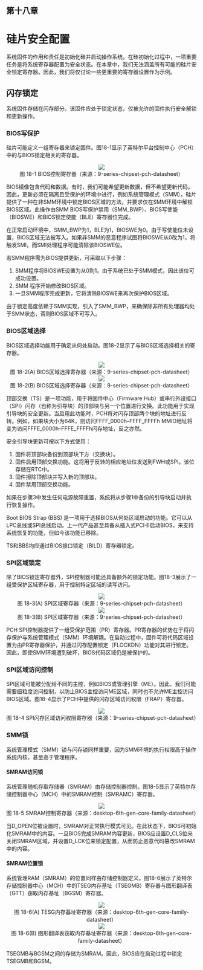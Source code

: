 ##  第十八章

# 硅片安全配置

系统固件的作用和责任是初始化硅并启动操作系统。在硅初始化过程中，一项重要任务是将系统寄存器配置为安全状态。在本章中，我们无法涵盖所有可能的硅片安全锁定寄存器。因此，我们将仅讨论一些更重要的寄存器设置作为示例。

## 闪存锁定

系统固件存储在闪存部分。该固件应处于锁定状态，仅被允许的固件执行安全解锁和更新操作。

### BIOS写保护

硅片可能定义一组寄存器来锁定固件。图18-1显示了英特尔平台控制中心（PCH）中的与BIOS锁定相关的寄存器。

<div align=center><img src=Figures/Chapter-18-Screenshot/Figure-18-1.jpg></img></div>
<div align=center>图 18-1 BIOS控制寄存器（来源：9-series-chipset-pch-datasheet）</div>

BIOS镜像包含代码和数据。有时，我们可能希望更新数据，但不希望更新代码。因此，更新必须在隔离且受保护的环境中进行，例如系统管理模式（SMM）。硅片提供了一种在非SMM环境中锁定BIOS区域的方法，并要求仅在SMM环境中解锁BIOS区域。此操作由SMM BIOS写保护禁用（SMM_BWP）、BIOS写使能（BIOSWE）和BIOS锁定使能（BLE）寄存器位完成。

在正常启动环境中，SMM_BWP为1，BLE为1，BIOSWE为0。由于写使能位未设置，BIOS区域无法被写入。如果非SMM的恶意程序试图将BIOSWE从0改为1，将触发SMI，而SMI处理程序可能清除该BIOSWE位。

若SMM程序需为BIOS提供更新，可采取以下步骤：

1. SMM程序将BIOSWE设置为从0到1。由于系统已处于SMM模式，因此该位可成功设置。
2. SMM 程序开始修改BIOS区域。
3. 一旦SMM程序完成更新，它将清除BIOSWE来再次保护BIOS区域。

由于锁定高度依赖于SMM实现，引入了SMM_BWP，来确保除非所有处理器均处于SMM状态，否则BIOS区域不可写入。

### BIOS区域选择

BIOS区域选择功能用于确定从何处启动。图18-2显示了与BIOS区域选择相关的寄存器。

<div align=center><img src=Figures/Chapter-18-Screenshot/Figure-18-2(A).jpg></img></div>
<div align=center>图 18-2(A) BIOS区域选择寄存器（来源：9-series-chipset-pch-datasheet）</div>

<div align=center><img src=Figures/Chapter-18-Screenshot/Figure-18-2(B).jpg></img></div>
<div align=center>图 18-2(B) BIOS区域选择寄存器（来源：9-series-chipset-pch-datasheet）</div>

顶部交换（TS）是一项功能，用于将固件中心（Firmware Hub）或串行外设接口（SPI）闪存（也称为引导块）的顶部块与另一个位置进行交换。此功能用于实现引导块的安全更新。当启用此功能时，PCH将对闪存顶部两个块的地址进行反转。例如，如果块大小为64K，则访问FFFF_0000h–FFFF_FFFFh MMIO地址将变为访问FFFE_0000h–FFFE_FFFFh闪存地址，反之亦然。

安全引导块更新可按以下方式使用：
1. 固件将顶部块备份到顶部块下方（交换块）。
2. 固件启用顶部交换功能。这将用于反转的相应地址位发送到FWH或SPI。该位存储在RTC中。
3. 固件擦除顶部块并写入新的顶部块。
4. 固件禁用顶部交换功能。

如果在步骤3中发生任何电源故障重置，系统将从步骤1中备份的引导块启动并执行恢复操作。

Boot BIOS Strap (BBS) 是一项用于选择BIOS从何处区域启动的功能。它可以从LPC总线或SPI总线启动。上一代产品甚至具备从插入式PCI卡启动BIOS，来支持系统恢复的功能，但如今该功能已移除。

TS和BBS均应通过BIOS接口锁定（BILD）寄存器锁定。

### SPI区域锁定

除了BIOS锁定寄存器外，SPI控制器可能还具备额外的锁定功能。图18-3展示了一组受保护区域寄存器，用于控制特定区域的读写访问。

<div align=center><img src=Figures/Chapter-18-Screenshot/Figure-18-3(A).jpg></img></div>
<div align=center>图 18-3(A) SPI区域寄存器（来源：9-series-chipset-pch-datasheet）</div>

<div align=center><img src=Figures/Chapter-18-Screenshot/Figure-18-3(B).jpg></img></div>
<div align=center>图 18-3(B) SPI区域寄存器（来源：9-series-chipset-pch-datasheet）</div>

PCH SPI控制器提供了一组受保护范围（PR）寄存器。PR寄存器的优势在于将闪存保护与系统管理模式（SMM）环境解耦。在启动过程中，固件可将代码区域设置为由PR寄存器保护，并通过闪存配置锁定（FLOCKDN）功能对其进行锁定。因此，即使SMM环境遭到破坏，BIOS代码区域仍是被保护的。

### SPI区域访问控制

SPI区域可能被分配给不同的主控，例如BIOS或管理引擎（ME）。因此，我们可能需要细粒度访问控制，以防止BIOS主控访问ME区域，同时也不允许ME主控访问BIOS区域。图18-4显示了PCH中提供的闪存区域访问权限（FRAP）寄存器。

<div align=center><img src=Figures/Chapter-18-Screenshot/Figure-18-4.jpg></img></div>
<div align=center>图 18-4 SPI闪存区域访问权限寄存器（来源：9-series-chipset-pch-datasheet）</div>

### SMM锁

系统管理模式（SMM）锁与闪存锁同样重要，因为SMM环境的执行权限高于操作系统内核，甚至高于管理程序。

#### SMRAM访问锁

系统管理随机存取存储器（SMRAM）由存储控制器控制。图18-5显示了英特尔存储控制器中心（MCH）中的SMRAM控制（SMRAMC）寄存器。

<div align=center><img src=Figures/Chapter-18-Screenshot/Figure-18-5.jpg></img></div>
<div align=center>图 18-5 SMRAM控制寄存器（来源：desktop-6th-gen-core-family-datasheet）</div>

当D_OPEN位被设置时，SMRAM对正常执行模式可见。在此状态下，BIOS可初始化SMRAM中的内容。一旦BIOS完成SMRAM内容更新，BIOS应设置D_CLS位来关闭SMRAM区域，并设置D_LCK位来锁定配置，从而防止恶意代码篡改SMRAM中的内容。

#### SMRAM位置锁

系统管理RAM（SMRAM）的位置同样由存储控制器定义。图18-6展示了英特尔存储控制器中心（MCH）中的TSEG内存基址（TSEGMB）寄存器与图形翻译表（GTT）窃取内存基址（BGSM）寄存器。

<div align=center><img src=Figures/Chapter-18-Screenshot/Figure-18-6(A).jpg></img></div>
<div align=center>图 18-6(A) TESG内存基址寄存器（来源：desktop-6th-gen-core-family-datasheet）</div>

<div align=center><img src=Figures/Chapter-18-Screenshot/Figure-18-6(B).jpg></img></div>
<div align=center>图 18-6(B) 图形翻译表窃取内存基址寄存器（来源：desktop-6th-gen-core-family-datasheet）</div>

TSEGMB与BGSM之间的存储为SMRAM。因此，BIOS应在启动过程中锁定TSEGMB和BGSM。
